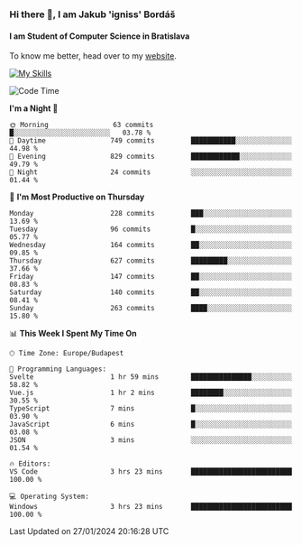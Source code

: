 ### Hi there 👋, I am Jakub 'igniss' Bordáš

#### I am Student of Computer Science in Bratislava
To know me better, head over to my [website](https://bordas.sk).

[![My Skills](https://skillicons.dev/icons?i=js,html,css,figma,svelte,java,kotlin,python,postgresql,typescript,nest,nodejs)](https://bordas.sk)


<!--START_SECTION:waka-->
![Code Time](http://img.shields.io/badge/Code%20Time-1%2C375%20hrs%205%20mins-blue)

**I'm a Night 🦉** 

```text
🌞 Morning                63 commits          █░░░░░░░░░░░░░░░░░░░░░░░░   03.78 % 
🌆 Daytime                749 commits         ███████████░░░░░░░░░░░░░░   44.98 % 
🌃 Evening                829 commits         ████████████░░░░░░░░░░░░░   49.79 % 
🌙 Night                  24 commits          ░░░░░░░░░░░░░░░░░░░░░░░░░   01.44 % 
```
📅 **I'm Most Productive on Thursday** 

```text
Monday                   228 commits         ███░░░░░░░░░░░░░░░░░░░░░░   13.69 % 
Tuesday                  96 commits          █░░░░░░░░░░░░░░░░░░░░░░░░   05.77 % 
Wednesday                164 commits         ██░░░░░░░░░░░░░░░░░░░░░░░   09.85 % 
Thursday                 627 commits         █████████░░░░░░░░░░░░░░░░   37.66 % 
Friday                   147 commits         ██░░░░░░░░░░░░░░░░░░░░░░░   08.83 % 
Saturday                 140 commits         ██░░░░░░░░░░░░░░░░░░░░░░░   08.41 % 
Sunday                   263 commits         ████░░░░░░░░░░░░░░░░░░░░░   15.80 % 
```


📊 **This Week I Spent My Time On** 

```text
🕑︎ Time Zone: Europe/Budapest

💬 Programming Languages: 
Svelte                   1 hr 59 mins        ███████████████░░░░░░░░░░   58.82 % 
Vue.js                   1 hr 2 mins         ████████░░░░░░░░░░░░░░░░░   30.55 % 
TypeScript               7 mins              █░░░░░░░░░░░░░░░░░░░░░░░░   03.90 % 
JavaScript               6 mins              █░░░░░░░░░░░░░░░░░░░░░░░░   03.08 % 
JSON                     3 mins              ░░░░░░░░░░░░░░░░░░░░░░░░░   01.54 % 

🔥 Editors: 
VS Code                  3 hrs 23 mins       █████████████████████████   100.00 % 

💻 Operating System: 
Windows                  3 hrs 23 mins       █████████████████████████   100.00 % 
```


 Last Updated on 27/01/2024 20:16:28 UTC
<!--END_SECTION:waka-->
